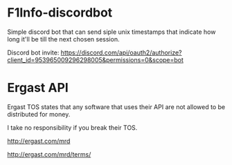 # F1Info-discordbot
Simple discord bot that can send siple unix timestamps that indicate how long it'll be till the next chosen session.

Discord bot invite: https://discord.com/api/oauth2/authorize?client_id=953965009296298005&permissions=0&scope=bot


# Ergast API
Ergast TOS states that any software that uses their API are not allowed to be distributed for money.

I take no responsibility if you break their TOS.

http://ergast.com/mrd

http://ergast.com/mrd/terms/


